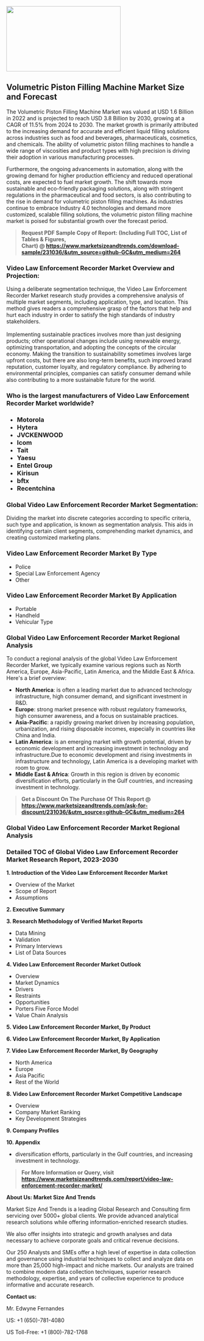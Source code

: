 <p><img class="alignnone size-medium wp-image-20088" src="https://ffe5etoiles.com/wp-content/uploads/2024/12/MST1-300x171.png" alt="" width="300" height="171" /></p><h2>Volumetric Piston Filling Machine Market Size and Forecast</h2><p>The Volumetric Piston Filling Machine Market was valued at USD 1.6 Billion in 2022 and is projected to reach USD 3.8 Billion by 2030, growing at a CAGR of 11.5% from 2024 to 2030. The market growth is primarily attributed to the increasing demand for accurate and efficient liquid filling solutions across industries such as food and beverages, pharmaceuticals, cosmetics, and chemicals. The ability of volumetric piston filling machines to handle a wide range of viscosities and product types with high precision is driving their adoption in various manufacturing processes.</p><p>Furthermore, the ongoing advancements in automation, along with the growing demand for higher production efficiency and reduced operational costs, are expected to fuel market growth. The shift towards more sustainable and eco-friendly packaging solutions, along with stringent regulations in the pharmaceutical and food sectors, is also contributing to the rise in demand for volumetric piston filling machines. As industries continue to embrace Industry 4.0 technologies and demand more customized, scalable filling solutions, the volumetric piston filling machine market is poised for substantial growth over the forecast period.</p></p><blockquote id="" class=""><strong>Request PDF Sample Copy of Report: (Including Full TOC, List of Tables &amp; Figures, Chart)&nbsp;@&nbsp;<strong><a href="https://www.marketsizeandtrends.com/download-sample/231036/&utm_source=github-GC&utm_medium=264" target="_blank">https://www.marketsizeandtrends.com/download-sample/231036/&utm_source=github-GC&utm_medium=264</a></strong></strong></blockquote><h3 id="" class="">Video Law Enforcement Recorder Market&nbsp;Overview and Projection:</h3><p id="" class="">Using a deliberate segmentation technique, the Video Law Enforcement Recorder Market research study provides a comprehensive analysis of multiple market segments, including application, type, and location. This method gives readers a comprehensive grasp of the factors that help and hurt each industry in order to satisfy the high standards of industry stakeholders. <br /> <br />Implementing sustainable practices involves more than just designing products; other operational changes include using renewable energy, optimizing transportation, and adopting the concepts of the circular economy. Making the transition to sustainability sometimes involves large upfront costs, but there are also long-term benefits, such improved brand reputation, customer loyalty, and regulatory compliance. By adhering to environmental principles, companies can satisfy consumer demand while also contributing to a more sustainable future for the world.</p><h3 id="" class="">Who is the largest manufacturers of&nbsp;Video Law Enforcement Recorder Market worldwide?</h3><h3 class=""><p><ul><li>Motorola </li><li> Hytera </li><li> JVCKENWOOD </li><li> Icom </li><li> Tait </li><li> Yaesu </li><li> Entel Group </li><li> Kirisun </li><li> bftx </li><li> Recentchina</li></ul></p></h3><h3 id="" class="">Global&nbsp;Video Law Enforcement Recorder Market Segmentation:</h3><p id="" class="">Dividing the market into discrete categories according to specific criteria, such type and application, is known as segmentation analysis. This aids in identifying certain client segments, comprehending market dynamics, and creating customized marketing plans.</p><h3 id="" class="">Video Law Enforcement Recorder Market&nbsp;By Type</h3><p><p><ul><li>Police</li><li> Special Law Enforcement Agency</li><li> Other</p></li></ul></p></p><h3 id="" class="">Video Law Enforcement Recorder Market&nbsp;By Application</h3><p class=""><p><ul><li>Portable</li><li> Handheld</li><li> Vehicular Type</li></ul></p></p><h3 id="" class="">Global Video Law Enforcement Recorder Market Regional Analysis</h3><p id="" class="">To conduct a regional analysis of the global Video Law Enforcement Recorder Market, we typically examine various regions such as North America, Europe, Asia-Pacific, Latin America, and the Middle East &amp; Africa. Here's a brief overview:</p><ul><li><strong>North America</strong>: is often a leading market due to advanced technology infrastructure, high consumer demand, and significant investment in R&amp;D.</li><li><strong>Europe</strong>: strong market presence with robust regulatory frameworks, high consumer awareness, and a focus on sustainable practices.</li><li><strong>Asia-Pacific</strong>: a rapidly growing market driven by increasing population, urbanization, and rising disposable incomes, especially in countries like China and India.</li><li><strong>Latin America</strong>: is an emerging market with growth potential, driven by economic development and increasing investment in technology and infrastructure.Due to economic development and rising investments in infrastructure and technology, Latin America is a developing market with room to grow.</li><li><strong>Middle East &amp; Africa</strong>: Growth in this region is driven by economic diversification efforts, particularly in the Gulf countries, and increasing investment in technology.</li></ul><blockquote id="" class=""><strong>Get a Discount On The Purchase Of This Report @ <strong><a href="https://www.marketsizeandtrends.com/ask-for-discount/231036/&utm_source=github-GC&utm_medium=264" target="_blank">https://www.marketsizeandtrends.com/ask-for-discount/231036/&utm_source=github-GC&utm_medium=264</a></strong></strong></blockquote><h3 id="" class="">Global Video Law Enforcement Recorder Market Regional Analysis</h3><h3 id="" class="">Detailed TOC of Global Video Law Enforcement Recorder Market Research Report, 2023-2030</h3><p id="" class=""><strong>1. Introduction of the Video Law Enforcement Recorder Market</strong></p><ul><li>Overview of the Market</li><li>Scope of Report</li><li>Assumptions</li></ul><p id="" class=""><strong>2. Executive Summary</strong></p><p id="" class=""><strong>3. Research Methodology of Verified Market Reports</strong></p><ul><li>Data Mining</li><li>Validation</li><li>Primary Interviews</li><li>List of Data Sources</li></ul><p id="" class=""><strong>4. Video Law Enforcement Recorder Market Outlook</strong></p><ul><li>Overview</li><li>Market Dynamics</li><li>Drivers</li><li>Restraints</li><li>Opportunities</li><li>Porters Five Force Model</li><li>Value Chain Analysis</li></ul><p id="" class=""><strong>5. Video Law Enforcement Recorder Market, By Product</strong></p><p id="" class=""><strong>6. Video Law Enforcement Recorder Market, By Application</strong></p><p id="" class=""><strong>7. Video Law Enforcement Recorder Market, By Geography</strong></p><ul><li>North America</li><li>Europe</li><li>Asia Pacific</li><li>Rest of the World</li></ul><p id="" class=""><strong>8. Video Law Enforcement Recorder Market Competitive Landscape</strong></p><ul><li>Overview</li><li>Company Market Ranking</li><li>Key Development Strategies</li></ul><p id="" class=""><strong>9. Company Profiles</strong></p><p id="" class=""><strong>10. Appendix</strong></p><ul><li>diversification efforts, particularly in the Gulf countries, and increasing investment in technology.</li></ul><blockquote id="" class=""><strong>For More Information or Query, visit <strong><strong><a href="https://www.marketsizeandtrends.com/report/video-law-enforcement-recorder-market/" target="_blank">https://www.marketsizeandtrends.com/report/video-law-enforcement-recorder-market/</a></strong></strong></strong></blockquote><p id="" class=""><strong>About Us: Market Size And Trends</strong></p><p id="" class="">Market Size And Trends is a leading Global Research and Consulting firm servicing over 5000+ global clients. We provide advanced analytical research solutions while offering information-enriched research studies.</p><p id="" class="">We also offer insights into strategic and growth analyses and data necessary to achieve corporate goals and critical revenue decisions.</p><p id="" class="">Our 250 Analysts and SMEs offer a high level of expertise in data collection and governance using industrial techniques to collect and analyze data on more than 25,000 high-impact and niche markets. Our analysts are trained to combine modern data collection techniques, superior research methodology, expertise, and years of collective experience to produce informative and accurate research.</p><p id="" class=""><strong>Contact us:</strong></p><p id="" class="">Mr. Edwyne Fernandes</p><p id="" class="">US: +1 (650)-781-4080</p><p id="" class="">US Toll-Free: +1 (800)-782-1768</p>
